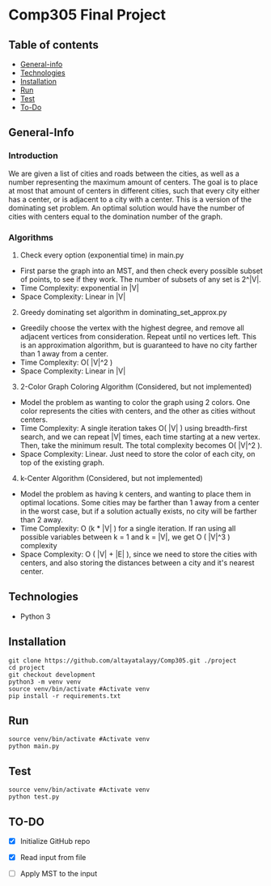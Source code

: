 # Comp305 Final Project


## Table of contents
* [General-info](#general-info)
* [Technologies](#technologies)
* [Installation](#installation)
* [Run](#run)
* [Test](#test)
* [To-Do](#to-do)

## General-Info
### Introduction
We are given a list of cities and roads between the cities, as well as a number representing the maximum amount of centers. The goal is to place at most that amount of centers in different cities, such that every city either has a center, or is adjacent to a city with a center. This is a version of the dominating set problem. An optimal solution would have the number of cities with centers equal to the domination number of the graph.
### Algorithms
1) Check every option (exponential time) in main.py
  - First parse the graph into an MST, and then check every possible subset of points, to see if they work. The number of subsets of any set is 2^|V|.
  - Time Complexity: exponential in |V|
  - Space Complexity: Linear in |V|


2) Greedy dominating set algorithm in dominating_set_approx.py
  - Greedily choose the vertex with the highest degree, and remove all adjacent vertices from consideration. Repeat until no vertices left. This is an approximation algorithm, but is guaranteed to have no city farther than 1 away from a center.
  - Time Complexity: O( |V|^2 )
  - Space Complexity: Linear in |V|

3) 2-Color Graph Coloring Algorithm (Considered, but not implemented)
  - Model the problem as wanting to color the graph using 2 colors. One color represents the cities with centers, and the other as cities without centers.
  - Time Complexity: A single iteration takes O( |V| ) using breadth-first search, and we can repeat |V| times, each time starting at a new vertex. Then, take the minimum result. The total complexity becomes O( |V|^2 ).
  - Space Complexity: Linear. Just need to store the color of each city, on top of the existing graph.

4) k-Center Algorithm (Considered, but not implemented)
  - Model the problem as having k centers, and wanting to place them in optimal locations. Some cities may be farther than 1 away from a center in the worst case, but if a solution actually exists, no city will be farther than 2 away.
  - Time Complexity: O (k * |V| ) for a single iteration. If ran using all possible variables between k = 1 and k = |V|, we get O ( |V|^3 ) complexity
  - Space Complexity: O ( |V| + |E| ), since we need to store the cities with centers, and also storing the distances between a city and it's nearest center.

## Technologies
* Python 3

## Installation
``` console
git clone https://github.com/altayatalayy/Comp305.git ./project
cd project
git checkout development
python3 -m venv venv
source venv/bin/activate #Activate venv
pip install -r requirements.txt
```
## Run
``` console
source venv/bin/activate #Activate venv
python main.py
```

## Test
``` console
source venv/bin/activate #Activate venv
python test.py
```

## TO-DO
- [X] Initialize GitHub repo
- [X] Read input from file
- [ ] Apply MST to the input

